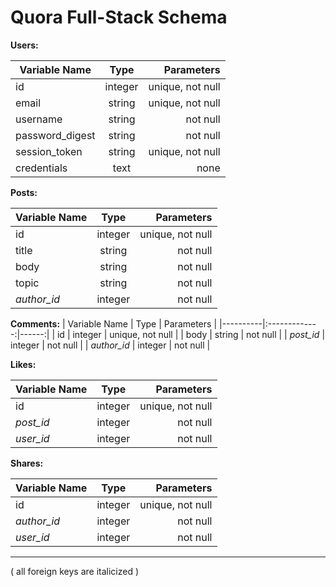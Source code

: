 ﻿# Quora Full-Stack Schema
 
**Users:**

| Variable Name  |    Type     |  Parameters |
|----------|:-------------:|------:|
| id | integer | unique, not null |
| email | string | unique, not null |
| username | string | not null |
| password_digest | string | not null |
| session_token | string | unique, not null |
| credentials | text | none |


**Posts:**

| Variable Name  |    Type     |  Parameters |
|----------|:-------------:|------:|
| id | integer | unique, not null |
| title | string |  not null  |
| body | string |  not null  |
| topic | string |  not null  |
| *author_id* | integer |  not null  |



**Comments:**
| Variable Name  |    Type     |  Parameters |
|----------|:-------------:|------:|
| id | integer | unique, not null |
| body | string | not null |
| *post_id* | integer | not null |
| *author_id* | integer | not null |

**Likes:**

| Variable Name  |    Type     |  Parameters |
|----------|:-------------:|------:|
| id | integer | unique, not null |
| *post_id* | integer | not null |
| *user_id* | integer | not null |

**Shares:**

| Variable Name  |    Type     |  Parameters |
|----------|:-------------:|------:|
| id | integer | unique, not null |
| *author_id* | integer | not null |
| *user_id* | integer | not null |

***
( all foreign keys are italicized )
